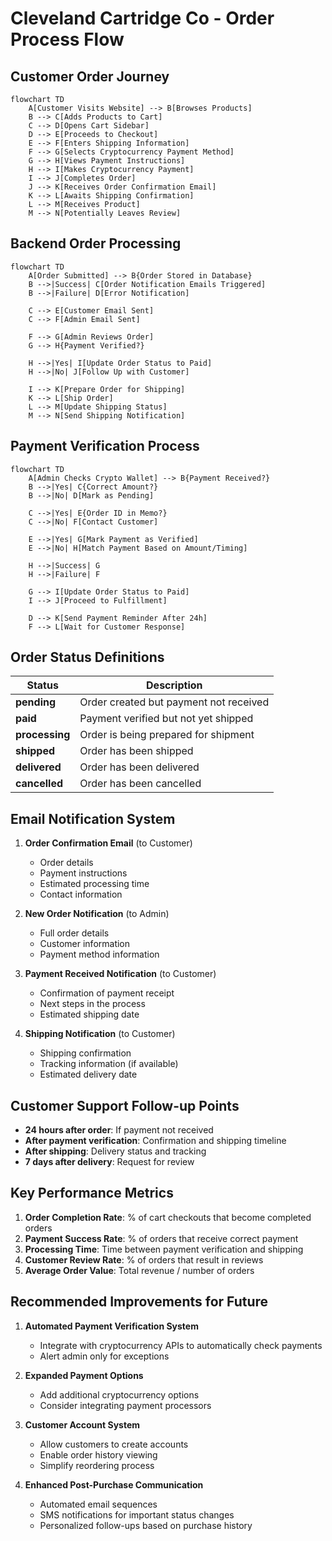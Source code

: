 
# Cleveland Cartridge Co - Order Process Flow

## Customer Order Journey

```mermaid
flowchart TD
    A[Customer Visits Website] --> B[Browses Products]
    B --> C[Adds Products to Cart]
    C --> D[Opens Cart Sidebar]
    D --> E[Proceeds to Checkout]
    E --> F[Enters Shipping Information]
    F --> G[Selects Cryptocurrency Payment Method]
    G --> H[Views Payment Instructions]
    H --> I[Makes Cryptocurrency Payment]
    I --> J[Completes Order]
    J --> K[Receives Order Confirmation Email]
    K --> L[Awaits Shipping Confirmation]
    L --> M[Receives Product]
    M --> N[Potentially Leaves Review]
```

## Backend Order Processing

```mermaid
flowchart TD
    A[Order Submitted] --> B{Order Stored in Database}
    B -->|Success| C[Order Notification Emails Triggered]
    B -->|Failure| D[Error Notification]
    
    C --> E[Customer Email Sent]
    C --> F[Admin Email Sent]
    
    F --> G[Admin Reviews Order]
    G --> H{Payment Verified?}
    
    H -->|Yes| I[Update Order Status to Paid]
    H -->|No| J[Follow Up with Customer]
    
    I --> K[Prepare Order for Shipping]
    K --> L[Ship Order]
    L --> M[Update Shipping Status]
    M --> N[Send Shipping Notification]
```

## Payment Verification Process

```mermaid
flowchart TD
    A[Admin Checks Crypto Wallet] --> B{Payment Received?}
    B -->|Yes| C{Correct Amount?}
    B -->|No| D[Mark as Pending]
    
    C -->|Yes| E{Order ID in Memo?}
    C -->|No| F[Contact Customer]
    
    E -->|Yes| G[Mark Payment as Verified]
    E -->|No| H[Match Payment Based on Amount/Timing]
    
    H -->|Success| G
    H -->|Failure| F
    
    G --> I[Update Order Status to Paid]
    I --> J[Proceed to Fulfillment]
    
    D --> K[Send Payment Reminder After 24h]
    F --> L[Wait for Customer Response]
```

## Order Status Definitions

| Status | Description |
|--------|-------------|
| **pending** | Order created but payment not received |
| **paid** | Payment verified but not yet shipped |
| **processing** | Order is being prepared for shipment |
| **shipped** | Order has been shipped |
| **delivered** | Order has been delivered |
| **cancelled** | Order has been cancelled |

## Email Notification System

1. **Order Confirmation Email** (to Customer)
   - Order details
   - Payment instructions
   - Estimated processing time
   - Contact information

2. **New Order Notification** (to Admin)
   - Full order details
   - Customer information
   - Payment method information

3. **Payment Received Notification** (to Customer)
   - Confirmation of payment receipt
   - Next steps in the process
   - Estimated shipping date

4. **Shipping Notification** (to Customer)
   - Shipping confirmation
   - Tracking information (if available)
   - Estimated delivery date

## Customer Support Follow-up Points

- **24 hours after order**: If payment not received
- **After payment verification**: Confirmation and shipping timeline
- **After shipping**: Delivery status and tracking
- **7 days after delivery**: Request for review

## Key Performance Metrics

1. **Order Completion Rate**: % of cart checkouts that become completed orders
2. **Payment Success Rate**: % of orders that receive correct payment
3. **Processing Time**: Time between payment verification and shipping
4. **Customer Review Rate**: % of orders that result in reviews
5. **Average Order Value**: Total revenue / number of orders

## Recommended Improvements for Future

1. **Automated Payment Verification System**
   - Integrate with cryptocurrency APIs to automatically check payments
   - Alert admin only for exceptions

2. **Expanded Payment Options**
   - Add additional cryptocurrency options
   - Consider integrating payment processors

3. **Customer Account System**
   - Allow customers to create accounts
   - Enable order history viewing
   - Simplify reordering process

4. **Enhanced Post-Purchase Communication**
   - Automated email sequences
   - SMS notifications for important status changes
   - Personalized follow-ups based on purchase history
